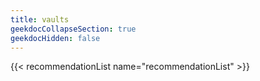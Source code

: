 ```yaml
---
title: vaults
geekdocCollapseSection: true
geekdocHidden: false
---
```


{{< recommendationList name="recommendationList" >}}
